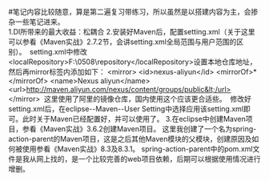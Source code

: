 #笔记内容比较随意，算是第二遍复习带练习，所以虽然是以搭建内容为主，会掺杂一些笔记进来。<br>
1.DI所带来的最大收益：松耦合
2.安装好Maven后，配置setting.xml（关于这里可以参看《Maven实战》2.7.2节，会讲setting.xml全局范围与用户范围的区别）。
  setting.xml中修改&lt;localRepository>F:\0508\repository&lt;/localRepository>设置本地仓库地址，然后再mirror标签内添加如下：
  &lt;mirror>
      &lt;id>nexus-aliyun&lt;/id>
      &lt;mirrorOf>*&lt;/mirrorOf>
      &lt;name>Nexus aliyun&lt;/name>
      &lt;url>http://maven.aliyun.com/nexus/content/groups/public&lt;/url>
  &lt;/mirror>
  这里使用了阿里的镜像仓库，国内使用这个应该更合适些。
  修改好setting.xml后，在eclipse--Maven--User Setting中选择应用该setting.xml即可。此时关于Maven已经配置好，并可以使用了。
3.在eclipse中创建Maven项目，参看《Maven实战》3.6.2创建Maven项目。
  这里我创建了一个名为spring-action-parent的Maven项目，这是之后其他Maven模块的父模块，创建原因及如何被使用参看《Maven实战》8.3及8.3.1。
  spring-action-parent中的pom.xml文件是我从网上找的，是一个比较完善的web项目依赖，后期可以根据使用情况进行增删。
